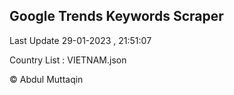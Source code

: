 

## Google Trends Keywords Scraper 
 
Last Update 29-01-2023 , 21:51:07

Country List :
VIETNAM.json



© Abdul Muttaqin 
